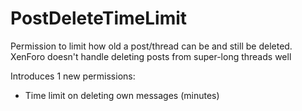 # PostDeleteTimeLimit

Permission to limit how old a post/thread can be and still be deleted. XenForo doesn't handle deleting posts from super-long threads well

Introduces 1 new permissions:

- Time limit on deleting own messages (minutes)

